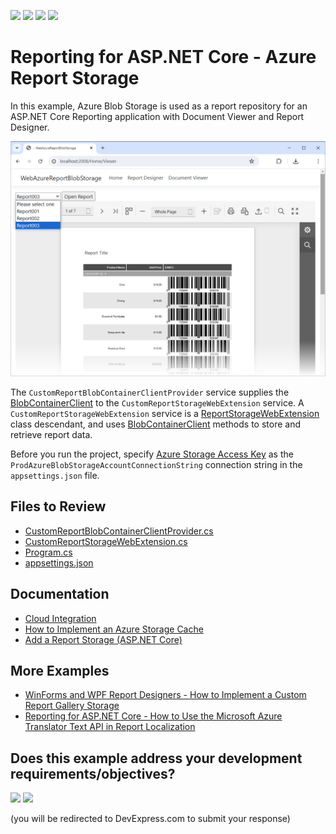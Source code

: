 <!-- default badges list -->
![](https://img.shields.io/endpoint?url=https://codecentral.devexpress.com/api/v1/VersionRange/820323720/23.2.6%2B)
[![](https://img.shields.io/badge/Open_in_DevExpress_Support_Center-FF7200?style=flat-square&logo=DevExpress&logoColor=white)](https://supportcenter.devexpress.com/ticket/details/T1240159)
[![](https://img.shields.io/badge/📖_How_to_use_DevExpress_Examples-e9f6fc?style=flat-square)](https://docs.devexpress.com/GeneralInformation/403183)
[![](https://img.shields.io/badge/💬_Leave_Feedback-feecdd?style=flat-square)](#does-this-example-address-your-development-requirementsobjectives)
<!-- default badges end -->
# Reporting for ASP.NET Core - Azure Report Storage

In this example, Azure Blob Storage is used as a report repository for an ASP.NET Core Reporting application with Document Viewer and Report Designer.


![Document Viewer](/images/screenshot.png)


The `CustomReportBlobContainerClientProvider` service supplies the [BlobContainerClient](https://learn.microsoft.com/en-us/dotnet/api/azure.storage.blobs.blobcontainerclient) to the `CustomReportStorageWebExtension` service. A `CustomReportStorageWebExtension` service is a [ReportStorageWebExtension](https://docs.devexpress.com/XtraReports/DevExpress.XtraReports.Web.Extensions.ReportStorageWebExtension) class descendant, and uses [BlobContainerClient](https://learn.microsoft.com/en-us/dotnet/api/azure.storage.blobs.blobcontainerclient) methods to store and retrieve report data.

Before you run the project, specify [Azure Storage Access Key](https://learn.microsoft.com/en-us/azure/storage/blobs/storage-quickstart-blobs-dotnet) as the `ProdAzureBlobStorageAccountConnectionString` connection string in the `appsettings.json` file. 


## Files to Review

- [CustomReportBlobContainerClientProvider.cs](./CS/Services/CustomReportBlobContainerClientProvider.cs)
- [CustomReportStorageWebExtension.cs](./CS/Services/CustomReportStorageWebExtension.cs)
- [Program.cs](.CS/Program.cs)
- [appsettings.json](.CS/appsettings.json)

## Documentation

- [Cloud Integration](https://docs.devexpress.com/XtraReports/404819/cloud-integration)
- [How to Implement an Azure Storage Cache](https://docs.devexpress.com/XtraReports/404824/cloud-integration/azure-storage-cache-implementation)
- [Add a Report Storage (ASP.NET Core)](https://docs.devexpress.com/XtraReports/400211/web-reporting/asp-net-core-reporting/end-user-report-designer-in-asp-net-applications/add-a-report-storage)

## More Examples

- [WinForms and WPF Report Designers - How to Implement a Custom Report Gallery Storage](https://github.com/DevExpress-Examples/reporting-provide-custom-report-gallery-storage-in-report-designer)
- [Reporting for ASP.NET Core - How to Use the Microsoft Azure Translator Text API in Report Localization](https://github.com/DevExpress-Examples/Reporting-Register-Azure-Cognitive-Translation-Service)


<!-- feedback -->
## Does this example address your development requirements/objectives?

[<img src="https://www.devexpress.com/support/examples/i/yes-button.svg"/>](https://www.devexpress.com/support/examples/survey.xml?utm_source=github&utm_campaign=reporting-asp-net-core-azure-blob-storage&~~~was_helpful=yes) [<img src="https://www.devexpress.com/support/examples/i/no-button.svg"/>](https://www.devexpress.com/support/examples/survey.xml?utm_source=github&utm_campaign=reporting-asp-net-core-azure-blob-storage&~~~was_helpful=no)

(you will be redirected to DevExpress.com to submit your response)
<!-- feedback end -->
